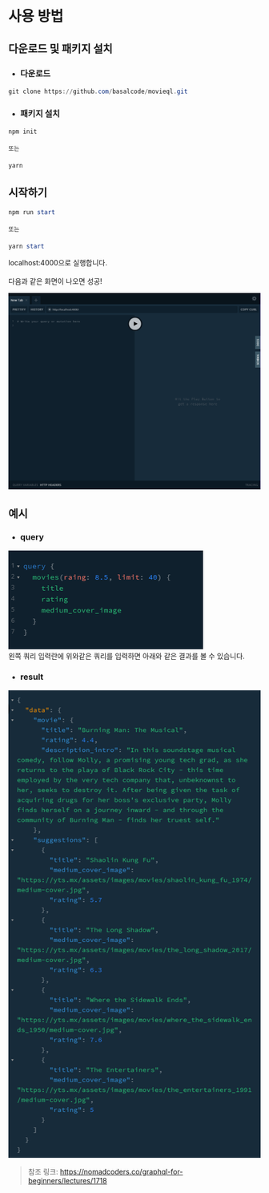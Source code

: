 사용 방법
===
다운로드 및 패키지 설치
---
* ### 다운로드

```PowerShell
git clone https://github.com/basalcode/movieql.git
```
* ### 패키지 설치
```PowerShell
npm init

또는

yarn
```
시작하기
---
```PowerShell
npm run start

또는

yarn start
```
localhost:4000으로 실행합니다.<br />
<br />
다음과 같은 화면이 나오면 성공!<br />

<img src="./executionResult.png" alt="실행 결과" /><br />


예시
---

* ### query
<img src="./queryExample.png" alt="쿼리" /><br />
왼쪽 쿼리 입력란에 위와같은 쿼리를 입력하면 아래와 같은 결과를 볼 수 있습니다.


* ### result
<img src="./resultExample.png" alt="결과" /><br />

> 참조 링크: https://nomadcoders.co/graphql-for-beginners/lectures/1718